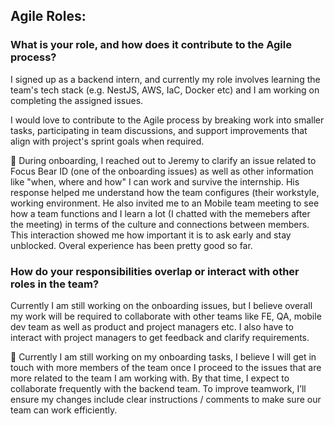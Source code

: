 ## Agile Roles:

### What is your role, and how does it contribute to the Agile process?
I signed up as a backend intern, and currently my role involves learning the team's tech stack (e.g. NestJS, AWS, IaC, Docker etc) 
and I am working on completing the assigned issues. 

I would love to contribute to the Agile process by breaking work into smaller tasks, participating in team discussions, 
and support improvements that align with project's sprint goals when required.

🤝 During onboarding, I reached out to Jeremy to clarify an issue related to Focus Bear ID (one of the onboarding issues) as well as other information like "when, where and how" I can work and survive the internship. His response helped me understand how the team configures (their workstyle, working environment. He also invited me to an Mobile team meeting to see how a team functions and I learn a lot (I chatted with the memebers after the meeting) in terms of the culture and connections between members. This interaction showed me how important it is to ask early and stay unblocked. Overal experience has been pretty good so far.


### How do your responsibilities overlap or interact with other roles in the team?
Currently I am still working on the onboarding issues, but I believe overall my work will be required to collaborate with other teams like FE, QA, mobile dev team  as well as product and project managers etc.
I also have to interact with project managers to get feedback and clarify requirements.

🤝 Currently I am still working on my onboarding tasks, I believe I will get in touch with more members of the team once I proceed to the issues that are more related to the team I am working with. By that time, I expect to collaborate frequently with the backend team. To improve teamwork, I’ll ensure my changes include clear instructions / comments to make sure our team can work efficiently.
